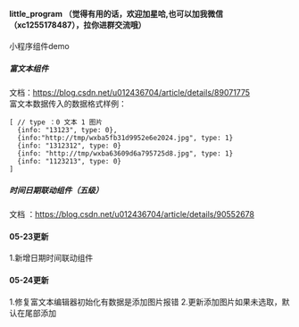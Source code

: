 #### little_program （觉得有用的话，欢迎加星哈,也可以加我微信（xc1255178487），拉你进群交流哦）
小程序组件demo
##### 富文本组件
文档：https://blog.csdn.net/u012436704/article/details/89071775
<br />富文本数据传入的数据格式样例：
```
[ // type ：0 文本 1 图片
  {info: "13123", type: 0}, 
  {info:"http://tmp/wxba5fb31d9952e6e2024.jpg", type: 1}
  {info: "1312312", type: 0}
  {info: "http://tmp/wxba63609d6a795725d8.jpg", type: 1}
  {info: "1123213", type: 0}
]
```
##### 时间日期联动组件（五级）
文档 ：https://blog.csdn.net/u012436704/article/details/90552678

#### 05-23更新
1.新增日期时间联动组件

#### 05-24更新
1.修复富文本编辑器初始化有数据是添加图片报错
2.更新添加图片如果未选取，默认在尾部添加
